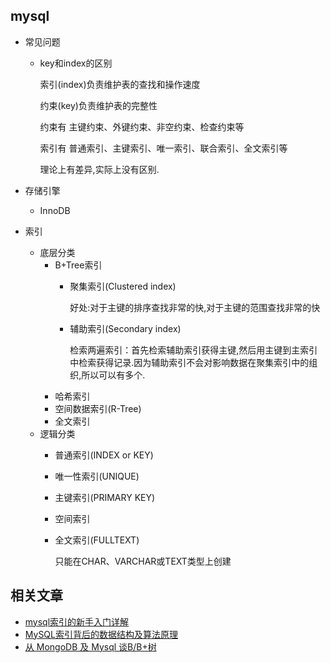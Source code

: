 
##  mysql
+   常见问题
    *   key和index的区别

        索引(index)负责维护表的查找和操作速度

        约束(key)负责维护表的完整性

        约束有 主键约束、外键约束、非空约束、检查约束等

        索引有 普通索引、主键索引、唯一索引、联合索引、全文索引等

        理论上有差异,实际上没有区别.

+   存储引擎
    *   InnoDB

+   索引
    *   底层分类
        *   B+Tree索引
            *   聚集索引(Clustered index)

                好处:对于主键的排序查找非常的快,对于主键的范围查找非常的快
            *   辅助索引(Secondary index)

                检索两遍索引：首先检索辅助索引获得主键,然后用主键到主索引中检索获得记录.因为辅助索引不会对影响数据在聚集索引中的组织,所以可以有多个.
        *   哈希索引
        *   空间数据索引(R-Tree)
        *   全文索引
    *   逻辑分类
        *   普通索引(INDEX or KEY)
        *   唯一性索引(UNIQUE)
        *   主键索引(PRIMARY KEY)
        *   空间索引
        *   全文索引(FULLTEXT)

            只能在CHAR、VARCHAR或TEXT类型上创建


##   相关文章
+   [mysql索引的新手入门详解](https://blog.csdn.net/u012954706/article/details/81241049)
+   [MySQL索引背后的数据结构及算法原理](http://blog.codinglabs.org/articles/theory-of-mysql-index.html)
+   [从 MongoDB 及 Mysql 谈B/B+树](https://blog.csdn.net/wwh578867817/article/details/50493940)
